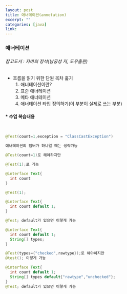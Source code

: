 ```yaml
---
layout: post
title: 애너테이션(annotation)
excerpt: ""
categories: [java]
link:
---
```

### 애너테이션
###### 참고도서 : 자바의 정석(남궁성 저, 도우출판)

* 흐름을 읽기 위한 단원 목차 훑기
  1. 애너테이션이란?
  2. 표준 애너테이션
  3. 메타 애너테이션
  4. 애너테이션 타입 정의하기(이 부분이 실제로 쓰는 부분)


<h4>* 수업 복습내용</h4>

~~~java


@Test(count=1,exception = "ClassCastException")

애너테이션의 멤버가 하나일 때는 생략가능

@Test(count=1)로 해야하지만

@Test(1);로 가능

@interface Text{
  int count
}

@Test(1);

@interface Text{
  int count default 1;
}

@Test; default가 있으면 이렇게 가능

@interface Text{
  int count default 1;
  String[] types;
}

@Test(types={"checked",rawtype});로 해야하지만
@test(); 이렇게 가능

@interface Text{
  int count default 1;
  String[] types default{"rawtype","unchecked"};
}
@Test; default가 있으면 이렇게 가능
~~~
